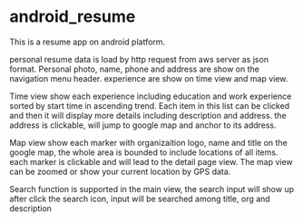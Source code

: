# android_resume
This is a resume app on android platform.

personal resume data is load by http request from aws server as json format. Personal photo, name, phone and address are show on the navigation menu header. experience are show on time view and map view. 

Time view show each experience including education and work experience sorted by start time in ascending trend. Each item in this list can be clicked and then it will display more details including description and address. the address is clickable, will jump to google map and anchor to its address.

Map view show each marker with organizaition logo, name and title on the google map, the whole area is bounded to include locations of all items. each marker is clickable and will lead to the detail page view. The map view can be zoomed or show your current location by GPS data.

Search function is supported in the main view, the search input will show up after click the search icon, input will be searched among title, org and description 
